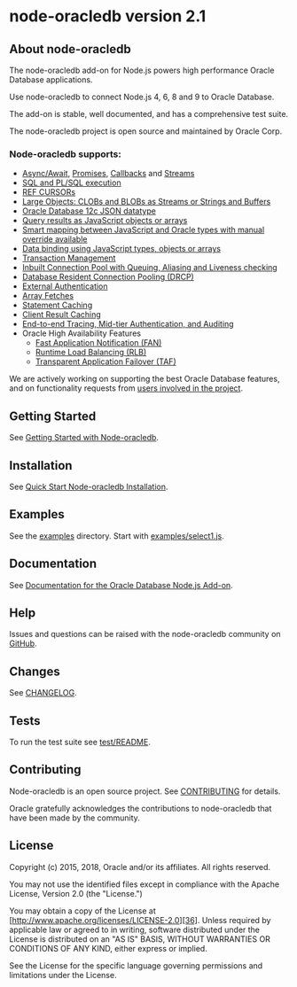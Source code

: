 # node-oracledb version 2.1

## <a name="about"></a> About node-oracledb

The node-oracledb add-on for Node.js powers high performance Oracle
Database applications.

Use node-oracledb to connect Node.js 4, 6, 8 and 9 to Oracle Database.

The add-on is stable, well documented, and has a comprehensive test suite.

The node-oracledb project is open source and maintained by Oracle Corp.

### Node-oracledb supports:

- [Async/Await][2], [Promises][3], [Callbacks][4] and [Streams][5]
- [SQL and PL/SQL execution][6]
- [REF CURSORs][7]
- [Large Objects: CLOBs and BLOBs as Streams or Strings and Buffers][8]
- [Oracle Database 12c JSON datatype][9]
- [Query results as JavaScript objects or arrays][10]
- [Smart mapping between JavaScript and Oracle types with manual override available][11]
- [Data binding using JavaScript types, objects or arrays][12]
- [Transaction Management][13]
- [Inbuilt Connection Pool with Queuing, Aliasing and Liveness checking][14]
- [Database Resident Connection Pooling (DRCP)][15]
- [External Authentication][16]
- [Array Fetches][17]
- [Statement Caching][18]
- [Client Result Caching][19]
- [End-to-end Tracing, Mid-tier Authentication, and Auditing][20]
- Oracle High Availability Features
  - [Fast Application Notification (FAN)][21]
  - [Runtime Load Balancing (RLB)][22]
  - [Transparent Application Failover (TAF)][23]

We are actively working on supporting the best Oracle Database
features, and on functionality requests from [users involved in the
project][24].

## <a name="start"></a> Getting Started

See [Getting Started with Node-oracledb][1].

## <a name="installation"></a> Installation

See [Quick Start Node-oracledb Installation][37].

## <a name="examples"></a> Examples

See the [examples][30] directory.  Start with
[examples/select1.js][31].

## <a name="doc"></a> Documentation

See [Documentation for the Oracle Database Node.js Add-on][32].

## <a name="help"></a> Help

Issues and questions can be raised with the node-oracledb community on
[GitHub][24].

## <a name="changes"></a> Changes

See [CHANGELOG][33].

## <a name="testing"></a> Tests

To run the test suite see [test/README][34].

## <a name="contrib"></a> Contributing

Node-oracledb is an open source project. See [CONTRIBUTING][35] for
details.

Oracle gratefully acknowledges the contributions to node-oracledb that
have been made by the community.

## <a name="license"></a> License

Copyright (c) 2015, 2018, Oracle and/or its affiliates. All rights reserved.

You may not use the identified files except in compliance with the Apache
License, Version 2.0 (the "License.")

You may obtain a copy of the License at
[http://www.apache.org/licenses/LICENSE-2.0][36].  Unless required by
applicable law or agreed to in writing, software distributed under the
License is distributed on an "AS IS" BASIS, WITHOUT WARRANTIES OR
CONDITIONS OF ANY KIND, either express or implied.

See the License for the specific language governing permissions and
limitations under the License.



[1]: https://github.com/oracle/node-oracledb/blob/master/doc/api.md#getstarted
[2]: https://github.com/oracle/node-oracledb/blob/master/doc/api.md#asyncawaitoverview
[3]: https://github.com/oracle/node-oracledb/blob/master/doc/api.md#promiseoverview
[4]: https://github.com/oracle/node-oracledb/blob/master/doc/api.md#intro
[5]: https://github.com/oracle/node-oracledb/blob/master/doc/api.md#querystream
[6]: https://github.com/oracle/node-oracledb/blob/master/doc/api.md#sqlexecution
[7]: https://github.com/oracle/node-oracledb/blob/master/doc/api.md#refcursors
[8]: https://github.com/oracle/node-oracledb/blob/master/doc/api.md#lobhandling
[9]: https://github.com/oracle/node-oracledb/blob/master/doc/api.md#jsondatatype
[10]: https://github.com/oracle/node-oracledb/blob/master/doc/api.md#queryoutputformats
[11]: https://github.com/oracle/node-oracledb/blob/master/doc/api.md#typemap
[12]: https://github.com/oracle/node-oracledb/blob/master/doc/api.md#bind
[13]: https://github.com/oracle/node-oracledb/blob/master/doc/api.md#transactionmgt
[14]: https://github.com/oracle/node-oracledb/blob/master/doc/api.md#connpooling
[15]: https://github.com/oracle/node-oracledb/blob/master/doc/api.md#drcp
[16]: https://github.com/oracle/node-oracledb/blob/master/doc/api.md#extauth
[17]: https://github.com/oracle/node-oracledb/blob/master/doc/api.md#propdbfetcharraysize
[18]: https://github.com/oracle/node-oracledb/blob/master/doc/api.md#stmtcache
[19]: https://docs.oracle.com/database/122/ADFNS/performance-and-scalability.htm#ADFNS464
[20]: https://github.com/oracle/node-oracledb/blob/master/doc/api.md#endtoend
[21]: https://docs.oracle.com/database/122/ADFNS/high-availability.htm#ADFNS538
[22]: https://docs.oracle.com/database/122/ADFNS/connection_strategies.htm#ADFNS515
[23]: https://docs.oracle.com/database/122/ADFNS/high-availability.htm#ADFNS-GUID-96599425-9BDA-483C-9BA2-4A4D13013A37
[24]: https://github.com/oracle/node-oracledb/issues
[30]: https://github.com/oracle/node-oracledb/blob/master/examples
[31]: https://github.com/oracle/node-oracledb/blob/master/examples/select1.js#L35
[32]: https://github.com/oracle/node-oracledb/blob/master/doc/api.md
[33]: https://github.com/oracle/node-oracledb/blob/master/CHANGELOG.md
[34]: https://github.com/oracle/node-oracledb/blob/master/test/README.md
[35]: https://github.com/oracle/node-oracledb/blob/master/CONTRIBUTING.md
[36]: http://www.apache.org/licenses/LICENSE-2.0
[37]: https://github.com/oracle/node-oracledb/blob/master/INSTALL.md#quickstart
